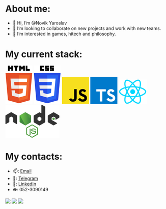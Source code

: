 # About me:
- 👋 Hi, I’m @Novik Yaroslav
- 💞️ I’m looking to collaborate on new projects and work with new teams.
- 👀 I’m interested in games, hitech and philosophy.

# My current stack:

![html5](https://github.com/NovikYaroslav/NovikYaroslav/blob/main/html-5.svg)
![css3](https://github.com/NovikYaroslav/NovikYaroslav/blob/main/css-3.svg)
![javascript](https://github.com/NovikYaroslav/NovikYaroslav/blob/main/javascript.svg)
![typescript](https://github.com/NovikYaroslav/NovikYaroslav/blob/main/typescript.svg)
![react](https://github.com/NovikYaroslav/NovikYaroslav/blob/main/react.svg)
![nodejs](https://github.com/NovikYaroslav/NovikYaroslav/blob/main/node-js.svg)

# My contacts: 
-  :mailbox:: [Email](yaroslavnowik@yandex.ru)
-  :calling:: [Telegram](https://t.me/iKodzima)
-  :pencil:: [LinkedIn](https://www.linkedin.com/in/yaroslav-novik)
-  :telephone:: 052-3090149



![](http://github-profile-summary-cards.vercel.app/api/cards/stats?username=NovikYaroslav&theme=github_dark)
![](http://github-profile-summary-cards.vercel.app/api/cards/repos-per-language?username=NovikYaroslav&theme=github_dark)
                 ![](https://www.codewars.com/users/NovikYaroslav/badges/large)
<!-- ![](http://github-profile-summary-cards.vercel.app/api/cards/most-commit-language?username=NovikYaroslav&theme=github_dark) -->

<!---
NovikYaroslav/NovikYaroslav is a ✨ special ✨ repository because its `README.md` (this file) appears on your GitHub profile.
You can click the Preview link to take a look at your changes.
--->
